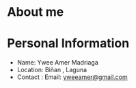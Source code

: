 # About me
# Personal Information
- Name: Ywee Amer Madriaga
- Location: Biñan , Laguna
- Contact
  : Email: yweeamer@gmail.com

